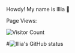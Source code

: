 Howdy! My name is Illia :wave:


Page Views:

![Visitor Count](https://profile-counter.glitch.me/irahavoi-veem/count.svg)

#![Illia's GitHub status](https://github-readme-stats.vercel.app/api?username=irahavoi-veem&theme=chartreuse-#dark&show_icons=true&count_private=true&include_all_commits=true&custom_title=Illia%27s%20GitHub%20stats)
